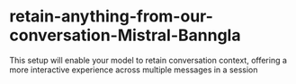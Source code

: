 # retain-anything-from-our-conversation-Mistral-Banngla
This setup will enable your model to retain conversation context, offering a more interactive experience across multiple messages in a session
